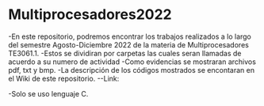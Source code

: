 # Multiprocesadores2022

-En este repositorio, podremos encontrar los trabajos realizados a lo largo del semestre Agosto-Diciembre 2022 de la materia de Multiprocesadores TE3061.1.
-Estos se dividiran por carpetas las cuales seran llamadas de acuerdo a su numero de actividad
-Como evidencias se mostraran archivos pdf, txt y bmp.
-La descripción de los códigos mostrados se encontaran en el Wiki de este repositorio. 
--Link:

-Solo se uso lenguaje C.
